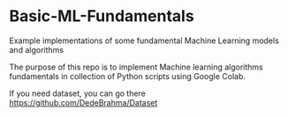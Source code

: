 # Basic-ML-Fundamentals
Example implementations of some fundamental Machine Learning models and algorithms

The purpose of this repo is to implement Machine learning algorithms fundamentals in collection of Python scripts using Google Colab.

If you need dataset, you can go there https://github.com/DedeBrahma/Dataset
